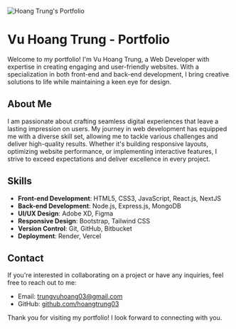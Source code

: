 ![Hoang Trung's Portfolio](https://ik.imagekit.io/fh01eqtgh/hoangtrung-portfolio.PNG?updatedAt=1708144708202)

# Vu Hoang Trung - Portfolio

Welcome to my portfolio! I'm Vu Hoang Trung, a Web Developer with expertise in creating engaging and user-friendly websites. With a specialization in both front-end and back-end development, I bring creative solutions to life while maintaining a keen eye for design.

## About Me

I am passionate about crafting seamless digital experiences that leave a lasting impression on users. My journey in web development has equipped me with a diverse skill set, allowing me to tackle various challenges and deliver high-quality results. Whether it's building responsive layouts, optimizing website performance, or implementing interactive features, I strive to exceed expectations and deliver excellence in every project.

## Skills

- **Front-end Development**: HTML5, CSS3, JavaScript, React.js, NextJS
- **Back-end Development**: Node.js, Express.js, MongoDB
- **UI/UX Design**: Adobe XD, Figma
- **Responsive Design**: Bootstrap, Tailwind CSS
- **Version Control**: Git, GitHub, Bitbucket
- **Deployment**: Render, Vercel

## Contact

If you're interested in collaborating on a project or have any inquiries, feel free to reach out to me:

- Email: [trungvuhoang03@gmail.com](mailto:trungvuhoang03@gmail.com)
- GitHub: [github.com/hoangtrung03](https://github.com/hoangtrung03)

Thank you for visiting my portfolio! I look forward to connecting with you.
